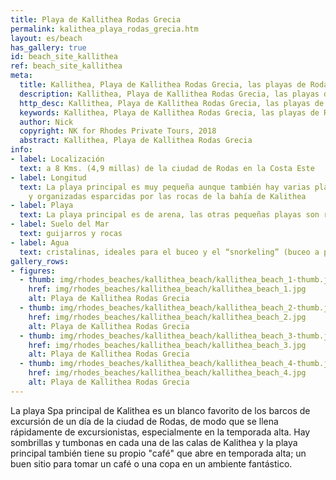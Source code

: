 ```yaml
---
title: Playa de Kallithea Rodas Grecia
permalink: kalithea_playa_rodas_grecia.htm
layout: es/beach
has_gallery: true
id: beach_site_kallithea
ref: beach_site_kallithea
meta:
  title: Kallithea, Playa de Kallithea Rodas Grecia, las playas de Rodas Grecia
  description: Kallithea, Playa de Kallithea Rodas Grecia, las playas de Rodas Grecia
  http_desc: Kallithea, Playa de Kallithea Rodas Grecia, las playas de Rodas Grecia
  keywords: Kallithea, Playa de Kallithea Rodas Grecia, las playas de Rodas Grecia
  author: Nick
  copyright: NK for Rhodes Private Tours, 2018
  abstract: Kallithea, Playa de Kallithea Rodas Grecia
info:
- label: Localización
  text: a 8 Kms. (4,9 millas) de la ciudad de Rodas en la Costa Este
- label: Longitud
  text: La playa principal es muy pequeña aunque también hay varias playas pequeñas
    y organizadas esparcidas por las rocas de la bahía de Kalithea
- label: Playa
  text: La playa principal es de arena, las otras pequeñas playas son rocosas
- label: Suelo del Mar
  text: guijarros y rocas
- label: Agua
  text: cristalinas, ideales para el buceo y el “snorkeling” (buceo a pulmón)
gallery_rows:
- figures:
  - thumb: img/rhodes_beaches/kallithea_beach/kallithea_beach_1-thumb.jpg
    href: img/rhodes_beaches/kallithea_beach/kallithea_beach_1.jpg
    alt: Playa de Kallithea Rodas Grecia
  - thumb: img/rhodes_beaches/kallithea_beach/kallithea_beach_2-thumb.jpg
    href: img/rhodes_beaches/kallithea_beach/kallithea_beach_2.jpg
    alt: Playa de Kallithea Rodas Grecia
  - thumb: img/rhodes_beaches/kallithea_beach/kallithea_beach_3-thumb.jpg
    href: img/rhodes_beaches/kallithea_beach/kallithea_beach_3.jpg
    alt: Playa de Kallithea Rodas Grecia
  - thumb: img/rhodes_beaches/kallithea_beach/kallithea_beach_4-thumb.jpg
    href: img/rhodes_beaches/kallithea_beach/kallithea_beach_4.jpg
    alt: Playa de Kallithea Rodas Grecia
---
```


La playa Spa principal de Kalithea es un blanco favorito de los barcos de excursión de un día de la ciudad de Rodas, de modo que se llena rápidamente de excursionistas, especialmente en la temporada alta. Hay sombrillas y tumbonas en cada una de las calas de Kalithea y la playa principal también tiene su propio "café" que abre en temporada alta; un buen sitio para tomar un café o una copa en un ambiente fantástico.